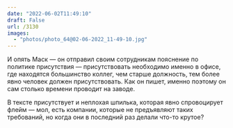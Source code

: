 ```yaml
---
date: "2022-06-02T11:49:10"
draft: False
url: /3130
images:
  - "photos/photo_64@02-06-2022_11-49-10.jpg"
---
```


И опять Маск — он отправил своим сотрудникам пояснение по политике присутствия — присутствовать необходимо именно в офисе, где находятся большинство коллег, чем старше должность, тем более явно человек должен присутствовать. Как он пишет, именно поэтому он сам столько времени проводит на заводе.

В тексте присутствует и неплохая шпилька, которая явно спровоцирует флейм — мол, есть компании, которые не предъявляют таких требований, но когда они в последний раз делали что-то крутое?
